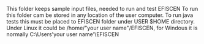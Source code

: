 This folder keeps sample input files, needed to run and test EFISCEN
To run this folder cam be stored in any location of the user computer. To run java tests this must be placed to EFISCEN folder under USER $HOME directory. Under Linux it could be /home/"your user name"/EFISCEN, for Windous it is normally C:\Users\'your user name'\EFISCEN
